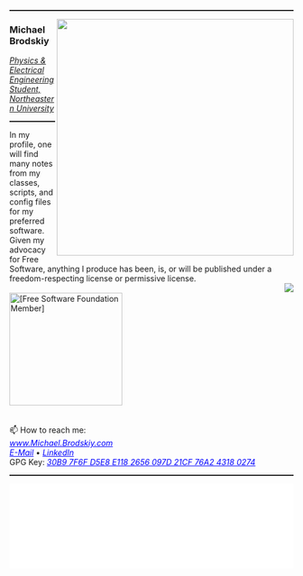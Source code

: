 <hr style="height:2px" color="grey">
<img align='right' src="https://github-readme-stats.vercel.app/api?username=MDBrodskiy&show_icons=true&theme=dark" width="420">
<h3>Michael Brodskiy</h3>
<p><em><u>Physics & Electrical Engineering Student, Northeastern University</u></em></p>
<hr style="height:2px" color="grey">
In my profile, one will find many notes from my classes, scripts, and config files for my preferred software. Given my advocacy for Free Software, anything I produce has been, is, or will be published under a freedom-respecting license or permissive license. <br/>
<img align='right' src="https://github-readme-stats.vercel.app/api/top-langs/?username=mdbrodskiy&langs_count=5&theme=tokyonight">
<br/>
<a href="https://www.fsf.org"><img src="http://www.brodskiy.com/michael/images/fsf.png" alt="[Free Software Foundation Member]" width='200'/></a>
<br/><br/><br/> 📫 How to reach me: <br/>
<a href="http://Michael.Brodskiy.com" style="color:blue"><i>www.Michael.Brodskiy.com</i></a><br/>
<a href="mailto:MBrodskiy@Member.FSF.org" style="color:blue"><i>E-Mail</i></a>
•
<a href="https://www.linkedin.com/in/MBrodskiy/?locale=en_US" style="color:blue"><i>LinkedIn</i></a><br/>
GPG Key: <a href="http://michael.brodskiy.com/Key.asc" style="color:blue"><i>30B9 7F6F D5E8 E118 2656  097D 21CF 76A2 4318 0274</i></a><br/>
<hr style="height:2px" color="grey">

<iframe src="//static.fsf.org/nosvn/banners/202306fundraiser/" scrolling="no" style="width: 100%; height: 150px; display: block; margin: 0; border: 0 none; overflow: hidden;"></iframe>
